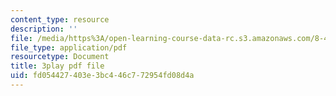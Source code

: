 ```yaml
---
content_type: resource
description: ''
file: /media/https%3A/open-learning-course-data-rc.s3.amazonaws.com/8-422-atomic-and-optical-physics-ii-spring-2013/fd054427403e3bc446c772954fd08d4a_RITcQMokTJs.pdf
file_type: application/pdf
resourcetype: Document
title: 3play pdf file
uid: fd054427-403e-3bc4-46c7-72954fd08d4a
---
```


